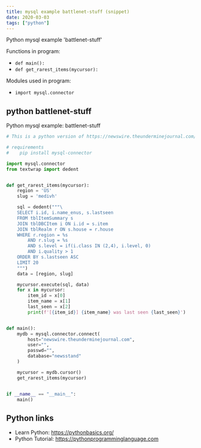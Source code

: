 ```yaml
---
title: mysql example battlenet-stuff (snippet)
date: 2020-03-03
tags: ["python"]
---
```

Python mysql example 'battlenet-stuff'

Functions in program: 
* `def main():`
* `def get_rarest_items(mycursor):`

Modules used in program: 
* `import mysql.connector`

## python battlenet-stuff

Python mysql example: battlenet-stuff

```python
# This is a python version of https://newswire.theunderminejournal.com/sample2.php

# requirements
#    pip install mysql-connector

import mysql.connector
from textwrap import dedent


def get_rarest_items(mycursor):
    region = 'US'
    slug = 'medivh'

    sql = dedent("""\
    SELECT i.id, i.name_enus, s.lastseen
    FROM tblItemSummary s
    JOIN tblDBCItem i ON i.id = s.item
    JOIN tblRealm r ON s.house = r.house
    WHERE r.region = %s
        AND r.slug = %s
        AND s.level = if(i.class IN (2,4), i.level, 0)
        AND i.quality > 1
    ORDER BY s.lastseen ASC
    LIMIT 20
    """)
    data = [region, slug]

    mycursor.execute(sql, data)
    for x in mycursor:
        item_id = x[0]
        item_name = x[1]
        last_seen = x[2]
        print(f'[{item_id}] {item_name} was last seen {last_seen}')


def main():
    mydb = mysql.connector.connect(
        host="newswire.theunderminejournal.com",
        user="",
        passwd="",
        database="newsstand"
    )

    mycursor = mydb.cursor()
    get_rarest_items(mycursor)


if __name__ == "__main__":
    main()


```

## Python links

- Learn Python: https://pythonbasics.org/
- Python Tutorial: https://pythonprogramminglanguage.com
